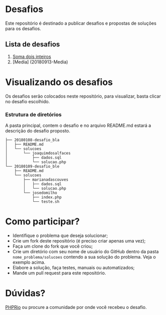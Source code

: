 # Desafios
Este repositório é destinado a publicar desafios e propostas de soluções para os desafios.

## Lista de desafios
1. [Soma dois inteiros](20180803-Soma-dois-inteiros)
2. [Media] (20180913-Media) 

# Visualizando os desafios
Os desafios serão colocados neste repositório, para visualizar, basta clicar no desafio escolhido.

### Estrutura de diretórios
A pasta principal, contem o desafio e no arquivo README.md estará a descrição do desafio proposto.
```
├── 20180108-desafio_bla
│   ├── README.md
│   └── solucoes
│       └── joaquimdosalfaces
│           ├── dados.sql
│           └── solucao.php
└── 20180109-desafio_ble
    ├── README.md
    └── solucoes
        ├── marianadascouves
        │   ├── dados.sql
        │   └── solucao.php
        └── josedomilho
            ├── index.php
            └── teste.sh
```

# Como participar?
* Identifique o problema que deseja solucionar;
* Crie um fork deste repositório (é preciso criar apenas uma vez);
* Faça um clone do fork que você criou;
* Crie um diretório com seu nome de usuário do GitHub dentro da pasta `nome_problema/solucoes` contendo a sua solução do problema. Veja o exemplo acima.
* Elabore a solução, faça testes, manuais ou automatizados;
* Mande um pull request para este repositório.

# Dúvidas?
[PHPRio](t.me/PHPRio) ou procure a comunidade por onde você recebeu o desafio.

